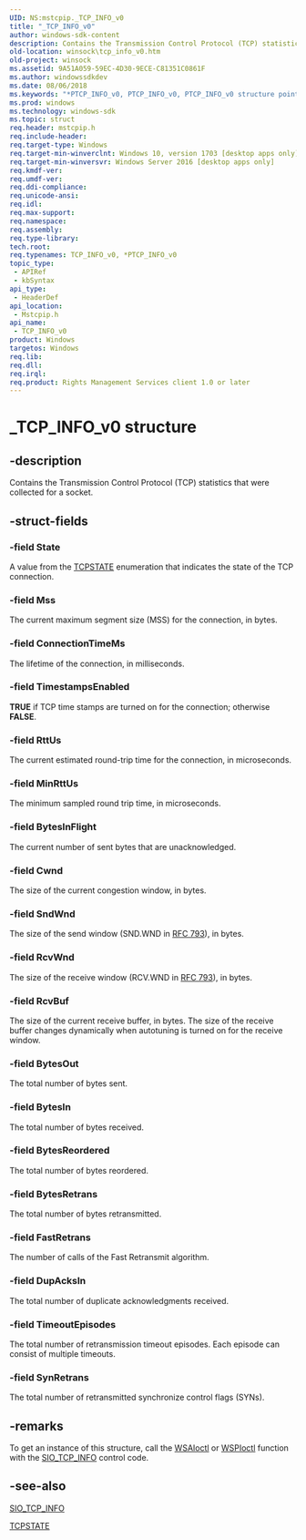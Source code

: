 ```yaml
---
UID: NS:mstcpip._TCP_INFO_v0
title: "_TCP_INFO_v0"
author: windows-sdk-content
description: Contains the Transmission Control Protocol (TCP) statistics that were collected for a socket.
old-location: winsock\tcp_info_v0.htm
old-project: winsock
ms.assetid: 9A51A059-59EC-4D30-9ECE-C81351C0861F
ms.author: windowssdkdev
ms.date: 08/06/2018
ms.keywords: "*PTCP_INFO_v0, PTCP_INFO_v0, PTCP_INFO_v0 structure pointer [Winsock], TCP_INFO_v0, TCP_INFO_v0 structure [Winsock], _TCP_INFO_v0, mstcpip/PTCP_INFO_v0, mstcpip/TCP_INFO_v0, winsock.tcp_info_v0"
ms.prod: windows
ms.technology: windows-sdk
ms.topic: struct
req.header: mstcpip.h
req.include-header: 
req.target-type: Windows
req.target-min-winverclnt: Windows 10, version 1703 [desktop apps only]
req.target-min-winversvr: Windows Server 2016 [desktop apps only]
req.kmdf-ver: 
req.umdf-ver: 
req.ddi-compliance: 
req.unicode-ansi: 
req.idl: 
req.max-support: 
req.namespace: 
req.assembly: 
req.type-library: 
tech.root: 
req.typenames: TCP_INFO_v0, *PTCP_INFO_v0
topic_type:
 - APIRef
 - kbSyntax
api_type:
 - HeaderDef
api_location:
 - Mstcpip.h
api_name:
 - TCP_INFO_v0
product: Windows
targetos: Windows
req.lib: 
req.dll: 
req.irql: 
req.product: Rights Management Services client 1.0 or later
---
```


# _TCP_INFO_v0 structure


## -description


Contains the Transmission Control Protocol (TCP)  statistics that were collected for a socket.


## -struct-fields




### -field State

A value from the <a href="https://msdn.microsoft.com/225C423E-C820-4E9F-8261-DA1E14F81683">TCPSTATE</a> enumeration that indicates the  state of the TCP connection.


### -field Mss

The current maximum segment size (MSS) for the connection, in bytes.


### -field ConnectionTimeMs

The lifetime of the connection, in milliseconds.


### -field TimestampsEnabled

<b>TRUE</b> if TCP time stamps are turned on for the connection; otherwise <b>FALSE</b>.


### -field RttUs

The current estimated round-trip time for the connection, in microseconds.


### -field MinRttUs

The minimum sampled round trip time, in microseconds.


### -field BytesInFlight

The current number of sent bytes that are unacknowledged.


### -field Cwnd

The size of the current congestion window, in bytes.


### -field SndWnd

The size of the send window (SND.WND in <a href="https://go.microsoft.com/fwlink/p/?linkid=852445">RFC 793</a>),  in bytes. 


### -field RcvWnd

 The size of the receive window (RCV.WND in <a href="https://go.microsoft.com/fwlink/p/?linkid=852445">RFC 793</a>), in bytes.


### -field RcvBuf

The size of the current receive buffer, in bytes.   The size of the receive buffer  changes dynamically when autotuning is turned on for the receive window.


### -field BytesOut

The total number of bytes sent.


### -field BytesIn

The total number of bytes received.


### -field BytesReordered

The total number of bytes reordered.


### -field BytesRetrans

The total number of bytes retransmitted.


### -field FastRetrans

The number of calls of the Fast Retransmit algorithm.


### -field DupAcksIn

The total number of duplicate acknowledgments received.


### -field TimeoutEpisodes

The total number of retransmission timeout episodes. Each episode can consist of multiple timeouts.


### -field SynRetrans

The total number of retransmitted synchronize control flags (SYNs).


## -remarks



To get an instance of this structure,  call the 
   <a href="https://msdn.microsoft.com/038aeca6-d7b7-4f74-ac69-4536c2e5118b">WSAIoctl</a> or <a href="https://msdn.microsoft.com/library/windows/hardware/ff566296">WSPIoctl</a> function with the <a href="https://msdn.microsoft.com/AB5F25B6-D2D2-42D7-8189-06CAC4842C66">SIO_TCP_INFO</a> 
   control code.




## -see-also




<a href="https://msdn.microsoft.com/AB5F25B6-D2D2-42D7-8189-06CAC4842C66">SIO_TCP_INFO</a>



<a href="https://msdn.microsoft.com/225C423E-C820-4E9F-8261-DA1E14F81683">TCPSTATE</a>
 

 

